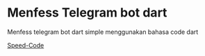 # Menfess Telegram bot dart

Menfess telegram bot dart simple menggunakan bahasa code dart

[Speed-Code](https://www.youtube.com/channel/UC928-F8HenjZD1zNdMY42vA)